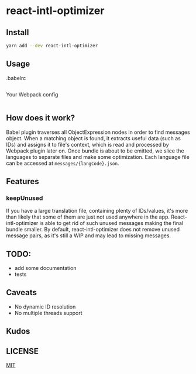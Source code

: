 # react-intl-optimizer

## Install

```sh
yarn add --dev react-intl-optimizer
```

## Usage

.babelrc

```json
```

Your Webpack config

```js
```

## How does it work?

Babel plugin traverses all ObjectExpression nodes in order to find messages object.
When a matching object is found, it extracts useful data (such as IDs) and assigns it to file's context, which is read and processed by Webpack plugin later on.
Once bundle is about to be emitted, we slice the languages to separate files and make some optimization.
Each language file can be accessed at `messages/{langCode}.json`.

## Features

### keepUnused

If you have a large translation file, containing plenty of IDs/values, it's more than likely that some of them are just not used anywhere in the app.
React-intl-optimizer is able to get rid of such unused messages making the final bundle smaller.
By default, react-intl-optimizer does not remove unused message pairs, as it's still a WIP and may lead to missing messages.

## TODO:

* add some documentation
* tests


## Caveats

* No dynamic ID resolution
* No multiple threads support


## Kudos



## LICENSE

[MIT](https://github.com/P0lip/react-intl-optimizer/blob/master/LICENSE)
